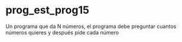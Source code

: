 # prog_est_prog15
Un programa que da N números, el programa debe preguntar cuantos números quieres y después pide cada número
